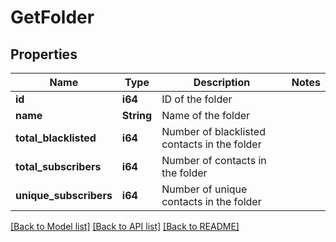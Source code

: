 # GetFolder

## Properties

Name | Type | Description | Notes
------------ | ------------- | ------------- | -------------
**id** | **i64** | ID of the folder | 
**name** | **String** | Name of the folder | 
**total_blacklisted** | **i64** | Number of blacklisted contacts in the folder | 
**total_subscribers** | **i64** | Number of contacts in the folder | 
**unique_subscribers** | **i64** | Number of unique contacts in the folder | 

[[Back to Model list]](../README.md#documentation-for-models) [[Back to API list]](../README.md#documentation-for-api-endpoints) [[Back to README]](../README.md)


